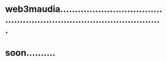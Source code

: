 # web3maudia.........................................................................................
# soon..........
